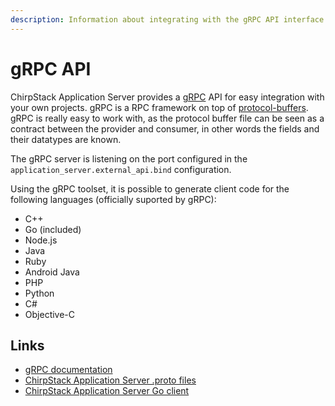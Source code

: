 ```yaml
---
description: Information about integrating with the gRPC API interface.
---
```


# gRPC API

ChirpStack Application Server provides a [gRPC](http://www.grpc.io/) API for easy integration
with your own projects. gRPC is a RPC framework on top of [protocol-buffers](https://developers.google.com/protocol-buffers/).
gRPC is really easy to work with, as the protocol buffer file can be seen as
a contract between the provider and consumer, in other words the fields and
their datatypes are known.

The gRPC server is listening on the port configured in the
`application_server.external_api.bind` configuration.

Using the gRPC toolset, it is possible to generate client code for the following
languages (officially suported by gRPC):

* C++
* Go (included)
* Node.js
* Java
* Ruby
* Android Java
* PHP
* Python
* C#
* Objective-C

## Links

* [gRPC documentation](http://www.grpc.io/)
* [ChirpStack Application Server .proto files](https://github.com/brocaar/chirpstack-api/tree/master/protobuf/as/external/api)
* [ChirpStack Application Server Go client](https://godoc.org/github.com/brocaar/chirpstack-api/go/as/external/api)
